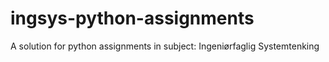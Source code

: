 # ingsys-python-assignments
A solution for python assignments in subject: Ingeniørfaglig Systemtenking
